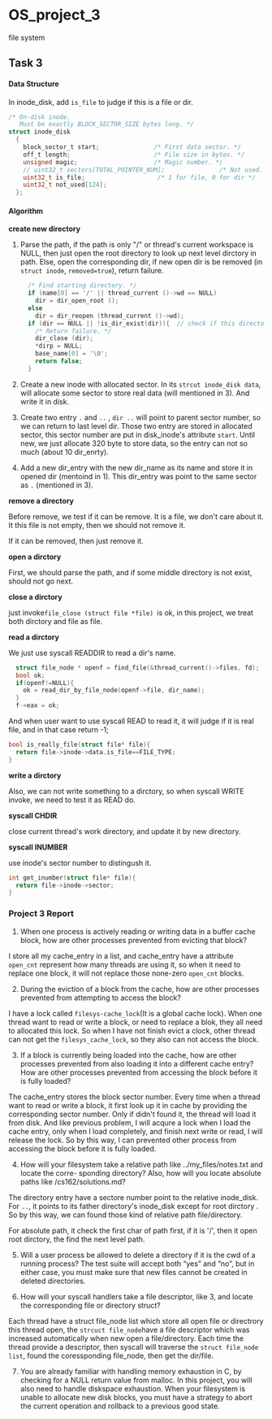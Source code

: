 # OS_project_3
file system





## Task 3

#### Data Structure

In inode_disk, add `is_file` to judge if this is a file or dir.

```c
/* On-disk inode.
   Must be exactly BLOCK_SECTOR_SIZE bytes long. */
struct inode_disk
  {
    block_sector_t start;               /* First data sector. */
    off_t length;                       /* File size in bytes. */
    unsigned magic;                     /* Magic number. */
    // uint32_t sectors[TOTAL_POINTER_NUM];               /* Not used. */
    uint32_t is_file;                    /* 1 for file, 0 for dir */
    uint32_t not_used[124];
  };
```







#### Algorithm

**create  new directory**

1. Parse the path, if the path is only "/" or thread's current workspace is NULL, then just open the root directory to look up next level dirctory in path. Else, open the corresponding dir, if new open dir is be removed (in `struct inode`, `removed=true`), return failure.

   ```c
     /* Find starting directory. */
     if (name[0] == '/' || thread_current ()->wd == NULL)
       dir = dir_open_root ();
     else
       dir = dir_reopen (thread_current ()->wd);
     if (dir == NULL || !is_dir_exist(dir)){  // check if this directory has been removed
       /* Return failure. */
       dir_close (dir);
       *dirp = NULL;
       base_name[0] = '\0';
       return false;
     }
   ```

2. Create a new inode with allocated sector. In its `strcut inode_disk data`, will allocate some sector to store real data (will mentioned in 3). And write it in disk.

3. Create two entry `.` and `..` , `dir ..` will point to parent sector number, so we can return to last level dir. Those two entry are stored in allocated sector, this sector number are put in disk_inode's attribute `start`.  Until new, we just allocate 320 byte to store data, so the entry can not so much (about 10 dir_enrty). 

4. Add a new dir_entry with the new dir_name as its name and store it in opened dir (mentoind in 1). This dir_entry was point to the same sector as `.` (mentioned in 3).

**remove a directory**

Before remove, we test if it can be remove. It is a file, we don't care about it. It this file is not empty, then we should not remove it.

If it can be removed, then just remove it.

**open a dirctory**

First, we should parse the path, and if some middle directory is not exist, should not go next.

**close a dirctory**

just invoke`file_close (struct file *file) `is ok, in this project, we treat both dirctory and file as file.

**read a dirctory** 

We just use syscall READDIR to read a dir's name.

```c
  struct file_node * openf = find_file(&thread_current()->files, fd);
  bool ok;
  if(openf!=NULL){
    ok = read_dir_by_file_node(openf->file, dir_name);
  }
  f->eax = ok;
```

And when user want to use syscall READ to read it, it will judge if it is real file, and in that case return -1;

```c
bool is_really_file(struct file* file){
  return file->inode->data.is_file==FILE_TYPE;
}
```

**write a dirctory**

Also, we can not write something to a dirctory, so when syscall WRITE invoke, we need to test it as READ do.

**syscall CHDIR**

close current thread's work directory, and update it by new directory.

**syscall INUMBER**

use inode's sector number to distingush it.

```c
int get_inumber(struct file* file){
  return file->inode->sector;
}
```







### Project 3 Report

1. When one process is actively reading or writing data in a buffer cache block, how are other processes prevented from evicting that block?



I store all my cache_entry in a list, and cache_entry have a attribute `open_cnt` represent how many threads are using it, so when it need to replace one block, it will not replace those none-zero `open_cnt` blocks.



2. During the eviction of a block from the cache, how are other processes prevented from attempting to access the block?



I have a lock called `filesys-cache_lock`(It is a global cache lock). When one thread want to read or write a block, or need to replace a blok, they all need to allocated this lock. So when I have not finish evict a clock, other thread can not get the `filesys_cache_lock`, so they also can not access the block.



3. If a block is currently being loaded into the cache, how are other processes prevented from also loading it into a different cache entry? How are other processes prevented from accessing the block before it is fully loaded?



The cache_entry stores the block sector number. Every time when a thread want to read or write a block, it first look up it in cache by providing the corresponding sector number. Only if didn't found it, the thread will load it from disk. And like previous problem, I will acqure a lock when I load the cache entry, only when I load completely, and finish next write or read, I will release the lock. So by this way, I can prevented other process from accessing the block before it is fully loaded.



4. How will your filesystem take a relative path like ../my_files/notes.txt and locate the corre- sponding directory? Also, how will you locate absolute paths like /cs162/solutions.md?



The directory entry have a sectore number point to the relative inode_disk. For `..`, it  points to its father directory's inode_disk except for root dirctory . So by this way, we can found those kind of relative path file/directory.

For absolute path, it check the first char of path first, if it is '/', then it open root dirctory, the find the next level path.



5. Will a user process be allowed to delete a directory if it is the cwd of a running process? The test suite will accept both “yes” and “no”, but in either case, you must make sure that new files cannot be created in deleted directories.








6. How will your syscall handlers take a file descriptor, like 3, and locate the corresponding file or directory struct?



Each thread have a struct file_node list which store all open file or directrory this thread open, the `strcuct file_node`have a file descriptor which was increased automatically when new open  a file/directory.  Each time the thread provide a descriptor, then syscall will traverse the `struct file_node list`, found the coressponding file_node, then get the dir/file. 



7. You are already familiar with handling memory exhaustion in C, by checking for a NULL return value from malloc. In this project, you will also need to handle diskspace exhaustion. When your filesystem is unable to allocate new disk blocks, you must have a strategy to abort the current operation and rollback to a previous good state.


